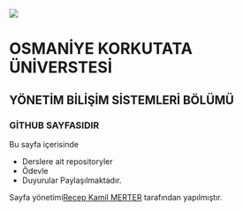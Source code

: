 ![](	https://www.osmaniye.edu.tr/Resource/Images/osmaniye-korkut-ata-universitesi.png)  

# OSMANİYE KORKUTATA ÜNİVERSTESİ
## YÖNETİM BİLİŞİM SİSTEMLERİ BÖLÜMÜ
### GİTHUB SAYFASIDIR

Bu sayfa içerisinde
* Derslere ait repositoryler
* Ödevle
* Duyurular 
Paylaşılmaktadır.

 Sayfa yönetimi[Recep Kamil MERTER](https://20215070032.github.io/) tarafından yapılmıştır.
